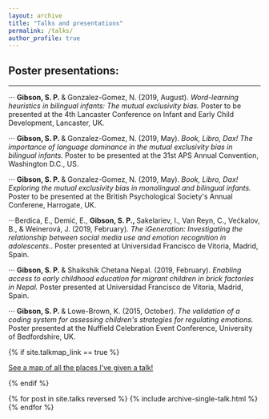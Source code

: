 ```yaml
---
layout: archive
title: "Talks and presentations"
permalink: /talks/
author_profile: true
---
```



## Poster presentations: 
------

⋅⋅⋅<b> Gibson, S. P. </b> & Gonzalez-Gomez, N. (2019, August). <i> Word-learning heuristics in bilingual infants: The mutual exclusivity bias. </i> Poster to be presented at the 4th Lancaster Conference on Infant and Early Child Development, Lancaster, UK. 

⋅⋅⋅<b> Gibson, S. P. </b> & Gonzalez-Gomez, N. (2019, May). <i> Book, Libro, Dax! The importance of language dominance in the mutual exclusivity bias in bilingual infants.</i> Poster to be presented at the 31st APS Annual Convention, Washington D.C., US.

⋅⋅⋅<b> Gibson, S. P. </b> & Gonzalez-Gomez, N. (2019, May). <i> Book, Libro, Dax! Exploring the mutual exclusivity bias in monolingual and bilingual infants. </i> Poster to be presented at the British Psychological Society's Annual Conferene, Harrogate, UK. 

⋅⋅⋅Berdica, E., Demić, E., <b> Gibson, S. P., </b> Sakelariev, I., Van Reyn, C., Većkalov, B., & Weinerová, J. (2019, February). <i> The iGeneration: Investigating the relationship between social media use and emotion recognition in adolescents.</i>. Poster presented at Universidad Francisco de Vitoria, Madrid, Spain. 

⋅⋅⋅<b> Gibson, S. P. </b> & Shaikshik Chetana Nepal. (2019, February). <i> Enabling access to early childhood education for migrant children in brick factories in Nepal. </i> Poster presented at Universidad Francisco de Vitoria, Madrid, Spain. 

⋅⋅⋅<b> Gibson, S. P. </b> & Lowe-Brown, K. (2015, October). <i> The validation of a coding system for assessing children's strategies for regulating emotions.</i> Poster presented at the Nuffield Celebration Event Conference, University of Bedfordshire, UK.


{% if site.talkmap_link == true %}

<p style="text-decoration:underline;"><a href="/talkmap.html">See a map of all the places I've given a talk!</a></p>

{% endif %}

{% for post in site.talks reversed %}
  {% include archive-single-talk.html %}
{% endfor %}
